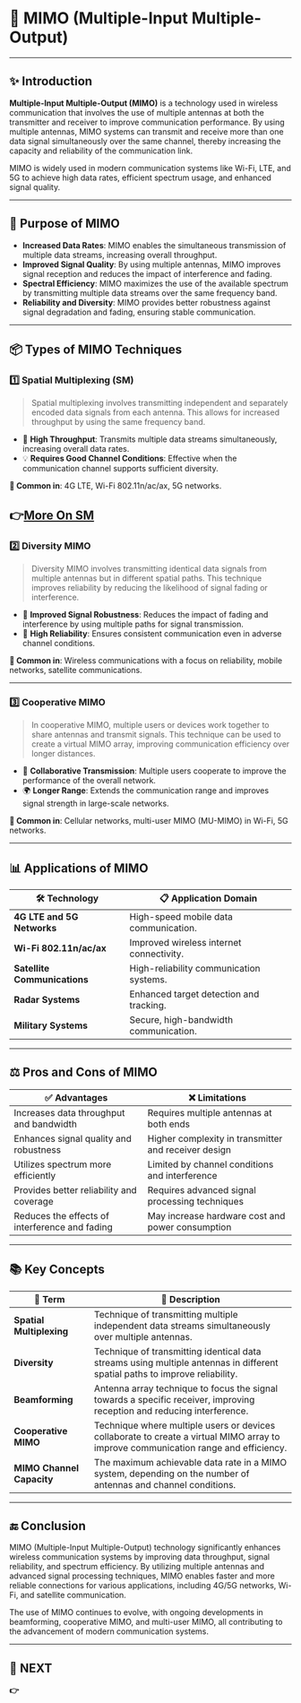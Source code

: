 # 📡 MIMO (Multiple-Input Multiple-Output)

---

## ✨ Introduction

**Multiple-Input Multiple-Output (MIMO)** is a technology used in wireless communication that involves the use of multiple antennas at both the transmitter and receiver to improve communication performance. By using multiple antennas, MIMO systems can transmit and receive more than one data signal simultaneously over the same channel, thereby increasing the capacity and reliability of the communication link.

MIMO is widely used in modern communication systems like Wi-Fi, LTE, and 5G to achieve high data rates, efficient spectrum usage, and enhanced signal quality.

---

## 🎯 Purpose of MIMO

- **Increased Data Rates**: MIMO enables the simultaneous transmission of multiple data streams, increasing overall throughput.
- **Improved Signal Quality**: By using multiple antennas, MIMO improves signal reception and reduces the impact of interference and fading.
- **Spectral Efficiency**: MIMO maximizes the use of the available spectrum by transmitting multiple data streams over the same frequency band.
- **Reliability and Diversity**: MIMO provides better robustness against signal degradation and fading, ensuring stable communication.

---

## 📦 Types of MIMO Techniques

### 1️⃣ **Spatial Multiplexing (SM)**

> Spatial multiplexing involves transmitting independent and separately encoded data signals from each antenna. This allows for increased throughput by using the same frequency band.

- 📶 **High Throughput**: Transmits multiple data streams simultaneously, increasing overall data rates.
- 💡 **Requires Good Channel Conditions**: Effective when the communication channel supports sufficient diversity.

**📌 Common in**: 4G LTE, Wi-Fi 802.11n/ac/ax, 5G networks.

**👉[More On SM](https://www.electronics-notes.com/articles/antennas-propagation/mimo/spatial-multiplexing.php)**
---

### 2️⃣ **Diversity MIMO**

> Diversity MIMO involves transmitting identical data signals from multiple antennas but in different spatial paths. This technique improves reliability by reducing the likelihood of signal fading or interference.

- 🔄 **Improved Signal Robustness**: Reduces the impact of fading and interference by using multiple paths for signal transmission.
- 📡 **High Reliability**: Ensures consistent communication even in adverse channel conditions.

**📌 Common in**: Wireless communications with a focus on reliability, mobile networks, satellite communications.


---

### 3️⃣  **Cooperative MIMO**

> In cooperative MIMO, multiple users or devices work together to share antennas and transmit signals. This technique can be used to create a virtual MIMO array, improving communication efficiency over longer distances.

- 🤝 **Collaborative Transmission**: Multiple users cooperate to improve the performance of the overall network.
- 🌍 **Longer Range**: Extends the communication range and improves signal strength in large-scale networks.

**📌 Common in**: Cellular networks, multi-user MIMO (MU-MIMO) in Wi-Fi, 5G networks.

---

## 📊 Applications of MIMO

| 🛠️ Technology              | 📋 Application Domain                          |
|----------------------------|-----------------------------------------------|
| **4G LTE and 5G Networks**  | High-speed mobile data communication.        |
| **Wi-Fi 802.11n/ac/ax**     | Improved wireless internet connectivity.      |
| **Satellite Communications**| High-reliability communication systems.       |
| **Radar Systems**           | Enhanced target detection and tracking.       |
| **Military Systems**        | Secure, high-bandwidth communication.         |

---

## ⚖️ Pros and Cons of MIMO

| ✅ Advantages                                  | ❌ Limitations                                  |
|----------------------------------------------|------------------------------------------------|
| Increases data throughput and bandwidth      | Requires multiple antennas at both ends        |
| Enhances signal quality and robustness       | Higher complexity in transmitter and receiver design |
| Utilizes spectrum more efficiently            | Limited by channel conditions and interference |
| Provides better reliability and coverage     | Requires advanced signal processing techniques |
| Reduces the effects of interference and fading| May increase hardware cost and power consumption |

---

## 📚 Key Concepts

| 🔑 Term                  | 📖 Description                                                          |
|--------------------------|-------------------------------------------------------------------------|
| **Spatial Multiplexing**  | Technique of transmitting multiple independent data streams simultaneously over multiple antennas. |
| **Diversity**             | Technique of transmitting identical data streams using multiple antennas in different spatial paths to improve reliability. |
| **Beamforming**           | Antenna array technique to focus the signal towards a specific receiver, improving reception and reducing interference. |
| **Cooperative MIMO**      | Technique where multiple users or devices collaborate to create a virtual MIMO array to improve communication range and efficiency. |
| **MIMO Channel Capacity** | The maximum achievable data rate in a MIMO system, depending on the number of antennas and channel conditions. |

---



## 🔚 Conclusion

MIMO (Multiple-Input Multiple-Output) technology significantly enhances wireless communication systems by improving data throughput, signal reliability, and spectrum efficiency. By utilizing multiple antennas and advanced signal processing techniques, MIMO enables faster and more reliable connections for various applications, including 4G/5G networks, Wi-Fi, and satellite communication.

The use of MIMO continues to evolve, with ongoing developments in beamforming, cooperative MIMO, and multi-user MIMO, all contributing to the advancement of modern communication systems.

---

## 🔹 NEXT  
**👉[](../Wireless_Communications)**
